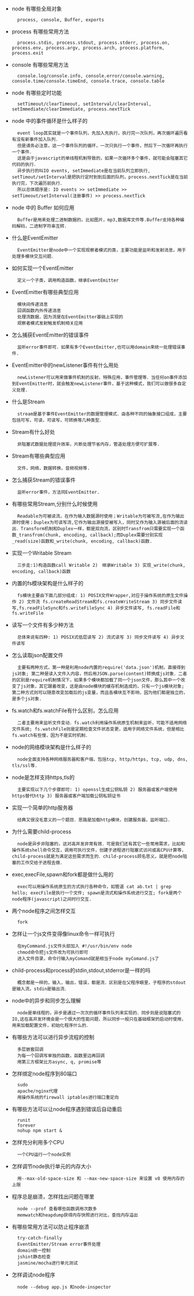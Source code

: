- node 有哪些全局对象

        process, console, Buffer, exports

- process 有哪些常用方法

        process.stdin, process.stdout, process.stderr, process.on, process.env, process.argv, process.arch, process.platform, process.exit

- console 有哪些常用方法

        console.log/console.info, console.error/console.warning, console.time/console.timeEnd, console.trace, console.table
        
- node 有哪些定时功能

        setTimeout/clearTimeout, setInterval/clearInterval, setImmediate/clearImmediate, process.nextTick
        
- node 中的事件循环是什么样子的

        event loop其实就是一个事件队列，先加入先执行，执行完一次队列，再次循环遍历看有没有新事件加入队列．
        但是请务必注意，这一个事件队列的循环，一次只执行一个事件，然后下一次循环再执行一个事件．
        这是由于javascript的单线程机制导致的，如果一次循环多个事件，就可能会阻塞其它代码的执行．
        异步执行的叫IO events, setImmediate是在当前队列立即执行, setTimout/setInterval是把执行定时到到后面的队列，process.nextTick是在当前执行完，下次遍历前执行．
        所以总体顺序是: IO events >> setImmediate >> setTimeout/setInterval(注册事件) >> process.nextTick

- node 中的 Buffer 如何应用

        Buffer是用来处理二进制数据的，比如图片，mp3,数据库文件等.Buffer支持各种编码解码，二进制字符串互转．

- 什么是EventEmitter

        EventEmitter是node中一个实现观察者模式的类，主要功能是监听和发射消息，用于处理多模块交互问题．
        
- 如何实现一个EventEmitter

        定义一个子类，调用构造函数，继承EventEmitter
        
- EventEmitter有哪些典型应用

        模块间传递消息
        回调函数内外传递消息
        处理流数据，因为流是在EventEmitter基础上实现的
        观察者模式发射触发机制相关应用

- 怎么捕获EventEmitter的错误事件

        监听error事件即可．如果有多个EventEmitter,也可以用domain来统一处理错误事件.
        
- EventEmitter中的newListener事件有什么用处

        newListener可以用来做事件机制的反射，特殊应用，事件管理等．当任何on事件添加到EventEmitter时，就会触发newListener事件，基于这种模式，我们可以做很多自定义处理.
        
- 什么是Stream

        stream是基于事件EventEmitter的数据管理模式．由各种不同的抽象接口组成，主要包括可写，可读，可读写，可转换等几种类型．
        
- Stream有什么好处

        非阻塞式数据处理提升效率，片断处理节省内存，管道处理方便可扩展等.
        
- Stream有哪些典型应用

        文件，网络，数据转换，音频视频等.
        
- 怎么捕获Stream的错误事件

        监听error事件，方法同EventEmitter.
        
- 有哪些常用Stream,分别什么时候使用

        Readable为可被读流，在作为输入数据源时使用；Writable为可被写流,在作为输出源时使用；Duplex为可读写流,它作为输出源接受被写入，同时又作为输入源被后面的流读出．Transform机制和Duplex一样，都是双向流，区别时Transfrom只需要实现一个函数_transfrom(chunk, encoding, callback);而Duplex需要分别实现_read(size)函数和_write(chunk, encoding, callback)函数.
        
- 实现一个Writable Stream

        三步走:1)构造函数call Writable 2)　继承Writable 3) 实现_write(chunk, encoding, callback)函数
        
- 内置的fs模块架构是什么样子的

        fs模块主要由下面几部分组成: 1) POSIX文件Wrapper,对应于操作系统的原生文件操作 2) 文件流 fs.createReadStream和fs.createWriteStream 3) 同步文件读写,fs.readFileSync和fs.writeFileSync 4) 异步文件读写, fs.readFile和fs.writeFile
        
- 读写一个文件有多少种方法

        总体来说有四种: 1) POSIX式低层读写 2) 流式读写 3) 同步文件读写 4) 异步文件读写

- 怎么读取json配置文件

        主要有两种方式，第一种是利用node内置的require('data.json')机制，直接得到js对象; 第二种是读入文件入内容，然后用JSON.parse(content)转换成js对象．二者的区别是require机制情况下，如果多个模块都加载了同一个json文件，那么其中一个改变了js对象，其它跟着改变，这是由node模块的缓存机制造成的，只有一个js模块对象; 第二种方式则可以随意改变加载后的js变量，而且各模块互不影响，因为他们都是独立的，是多个js对象.
        
- fs.watch和fs.watchFile有什么区别，怎么应用

        二者主要用来监听文件变动．fs.watch利用操作系统原生机制来监听，可能不适用网络文件系统; fs.watchFile则是定期检查文件状态变更，适用于网络文件系统，但是相比fs.watch有些慢，因为不是实时机制．

- node的网络模块架构是什么样子的

        node全面支持各种网络服务器和客户端，包括tcp, http/https, tcp, udp, dns, tls/ssl等.

- node是怎样支持https,tls的

        主要实现以下几个步骤即可: 1) openssl生成公钥私钥 2) 服务器或客户端使用https替代http 3) 服务器或客户端加载公钥私钥证书

- 实现一个简单的http服务器

        经典又很没毛意义的一个题目．思路是加载http模块，创建服务器，监听端口.

- 为什么需要child-process

        node是异步非阻塞的，这对高并发非常有效．可是我们还有其它一些常用需求，比如和操作系统shell命令交互，调用可执行文件，创建子进程进行阻塞式访问或高CPU计算等，child-process就是为满足这些需求而生的．child-process顾名思义，就是把node阻塞的工作交给子进程去做．
        
- exec,execFile,spawn和fork都是做什么用的

        exec可以用操作系统原生的方式执行各种命令，如管道 cat ab.txt | grep hello; execFile是执行一个文件; spawn是流式和操作系统进行交互; fork是两个node程序(javascript)之间时行交互.
        
- 两个node程序之间怎样交互

        fork

- 怎样让一个js文件变得像linux命令一样可执行

        在myCommand.js文件头部加入 #!/usr/bin/env node
        chmod命令把js文件改为可执行即可
        进入文件目录，命令行输入myComand就是相当于node myComand.js了

- child-process和process的stdin,stdout,stderror是一样的吗

        概念都是一样的，输入，输出，错误，都是流．区别是在父程序眼里，子程序的stdout是输入流，stdin是输出流．

- node中的异步和同步怎么理解

        node是单线程的，异步是通过一次次的循环事件队列来实现的．同步则是说阻塞式的IO,这在高并发环境会是一个很大的性能问题，所以同步一般只在基础框架的启动时使用，用来加载配置文件，初始化程序什么的．
        
- 有哪些方法可以进行异步流程的控制

        多层嵌套回调
        为每一个回调写单独的函数，函数里边再回调
        用第三方框架比方async, q, promise等

- 怎样绑定node程序到80端口

        sudo
        apache/nginx代理
        用操作系统的firewall iptables进行端口重定向

- 有哪些方法可以让node程序遇到错误后自动重启

        runit
        forever
        nohup npm start &

- 怎样充分利用多个CPU

        一个CPU运行一个node实例
        
- 怎样调节node执行单元的内存大小

        用--max-old-space-size 和 --max-new-space-size 来设置 v8 使用内存的上限

- 程序总是崩溃，怎样找出问题在哪里

        node --prof 查看哪些函数调用次数多
        memwatch和heapdump获得内存快照进行对比，查找内存溢出

- 有哪些常用方法可以防止程序崩溃

        try-catch-finally
        EventEmitter/Stream error事件处理
        domain统一控制
        jshint静态检查
        jasmine/mocha进行单元测试

- 怎样调试node程序

        node --debug app.js 和node-inspector
